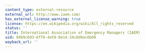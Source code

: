 ```yaml
---
content_type: external-resource
external_url: http://www.iaem.com/
has_external_license_warning: true
license: https://en.wikipedia.org/wiki/All_rights_reserved
status: ''
title: International Association of Emergency Managers (IAEM)
uid: 04b9c693-6ff6-4e59-8e14-24c8d0ac6b69
wayback_url: ''
---
```

